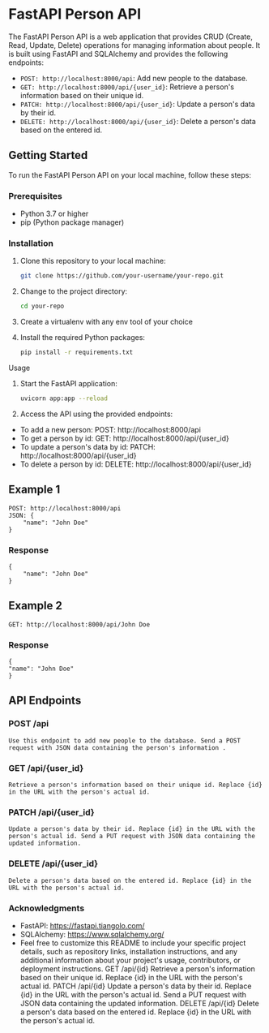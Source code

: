 # FastAPI Person API

The FastAPI Person API is a web application that provides CRUD (Create, Read, Update, Delete) operations for managing information about people. It is built using FastAPI and SQLAlchemy and provides the following endpoints:

- `POST: http://localhost:8000/api`: Add new people to the database.
- `GET: http://localhost:8000/api/{user_id}`: Retrieve a person's information based on their unique id.
- `PATCH: http://localhost:8000/api/{user_id}`: Update a person's data by their id.
- `DELETE: http://localhost:8000/api/{user_id}`: Delete a person's data based on the entered id.

## Getting Started

To run the FastAPI Person API on your local machine, follow these steps:

### Prerequisites

- Python 3.7 or higher
- pip (Python package manager)

### Installation

1. Clone this repository to your local machine:

   ```bash
   git clone https://github.com/your-username/your-repo.git

   ```

2. Change to the project directory:

   ```bash
   cd your-repo

   ```

3. Create a virtualenv with any env tool of your choice

4. Install the required Python packages:
   ```bash
   pip install -r requirements.txt

   ```

Usage

1. Start the FastAPI application:

   ```bash
   uvicorn app:app --reload

   ```

2. Access the API using the provided endpoints:

- To add a new person: POST: http://localhost:8000/api
- To get a person by id: GET: http://localhost:8000/api/{user_id}
- To update a person's data by id: PATCH: http://localhost:8000/api/{user_id}
- To delete a person by id: DELETE: http://localhost:8000/api/{user_id}

## Example 1

    POST: http://localhost:8000/api
    JSON: {
        "name": "John Doe"
    }

### Response

    {
        "name": "John Doe"
    }

## Example 2

    GET: http://localhost:8000/api/John Doe

### Response

    {
    "name": "John Doe"
    }

## API Endpoints

### POST /api

    Use this endpoint to add new people to the database. Send a POST request with JSON data containing the person's information .

### GET /api/{user_id}

    Retrieve a person's information based on their unique id. Replace {id} in the URL with the person's actual id.

### PATCH /api/{user_id}

    Update a person's data by their id. Replace {id} in the URL with the person's actual id. Send a PUT request with JSON data containing the updated information.

### DELETE /api/{user_id}

    Delete a person's data based on the entered id. Replace {id} in the URL with the person's actual id.

### Acknowledgments

- FastAPI: https://fastapi.tiangolo.com/
- SQLAlchemy: https://www.sqlalchemy.org/
- Feel free to customize this README to include your specific project details, such as repository links, installation instructions, and any additional information about your project's usage, contributors, or deployment instructions.
  GET /api/{id}
  Retrieve a person's information based on their unique id. Replace {id} in the URL with the person's actual id.
  PATCH /api/{id}
  Update a person's data by their id. Replace {id} in the URL with the person's actual id. Send a PUT request with JSON data containing the updated information.
  DELETE /api/{id}
  Delete a person's data based on the entered id. Replace {id} in the URL with the person's actual id.
